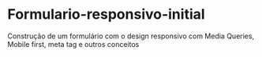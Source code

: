 # Formulario-responsivo-initial
Construção de um formulário com o design responsivo com Media Queries, Mobile first, meta tag e outros conceitos
